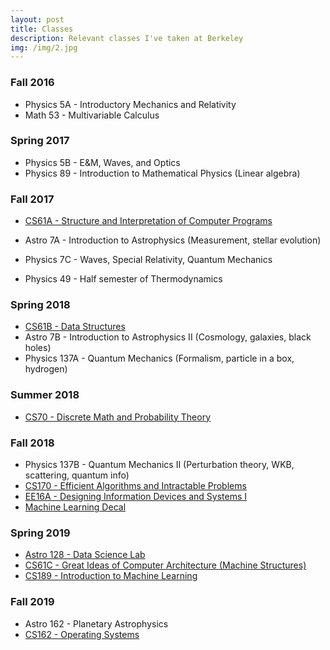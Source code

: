 ```yaml
---
layout: post
title: Classes
description: Relevant classes I've taken at Berkeley
img: /img/2.jpg
---
```


### Fall 2016
* Physics 5A - Introductory Mechanics and Relativity
* Math 53 - Multivariable Calculus

### Spring 2017
* Physics 5B - E&M, Waves, and Optics
* Physics 89 - Introduction to Mathematical Physics (Linear algebra)

### Fall 2017
* <a href="http://inst.eecs.berkeley.edu/~cs61a/fa17/" target="_blank">CS61A - Structure and Interpretation of Computer Programs</a>

* Astro 7A - Introduction to Astrophysics (Measurement, stellar evolution)
* Physics 7C - Waves, Special Relativity, Quantum Mechanics
* Physics 49 - Half semester of Thermodynamics

### Spring 2018
* [CS61B - Data Structures](https://sp18.datastructur.es/)
* Astro 7B - Introduction to Astrophysics II (Cosmology, galaxies, black holes)
* Physics 137A - Quantum Mechanics (Formalism, particle in a box, hydrogen)

### Summer 2018
* [CS70 - Discrete Math and Probability Theory](http://www.eecs70.org/)

### Fall 2018
* Physics 137B - Quantum Mechanics II (Perturbation theory, WKB, scattering, quantum info)
* [CS170 - Efficient Algorithms and Intractable Problems](https://inst.eecs.berkeley.edu/~cs170/fa18/)
* [EE16A - Designing Information Devices and Systems I](https://inst.eecs.berkeley.edu/~ee16a/fa18/)
* [Machine Learning Decal](https://github.com/mlberkeley/Machine-Learning-Decal-Fall-2018)

### Spring 2019
* [Astro 128 - Data Science Lab](https://github.com/ucb-datalab/course-materials)
* [CS61C - Great Ideas of Computer Architecture (Machine Structures)](https://inst.eecs.berkeley.edu/~cs61c/sp19/)
* [CS189 - Introduction to Machine Learning](https://people.eecs.berkeley.edu/~jrs/189/)

### Fall 2019
* Astro 162 - Planetary Astrophysics
* [CS162 - Operating Systems](https://cs162.eecs.berkeley.edu/)

